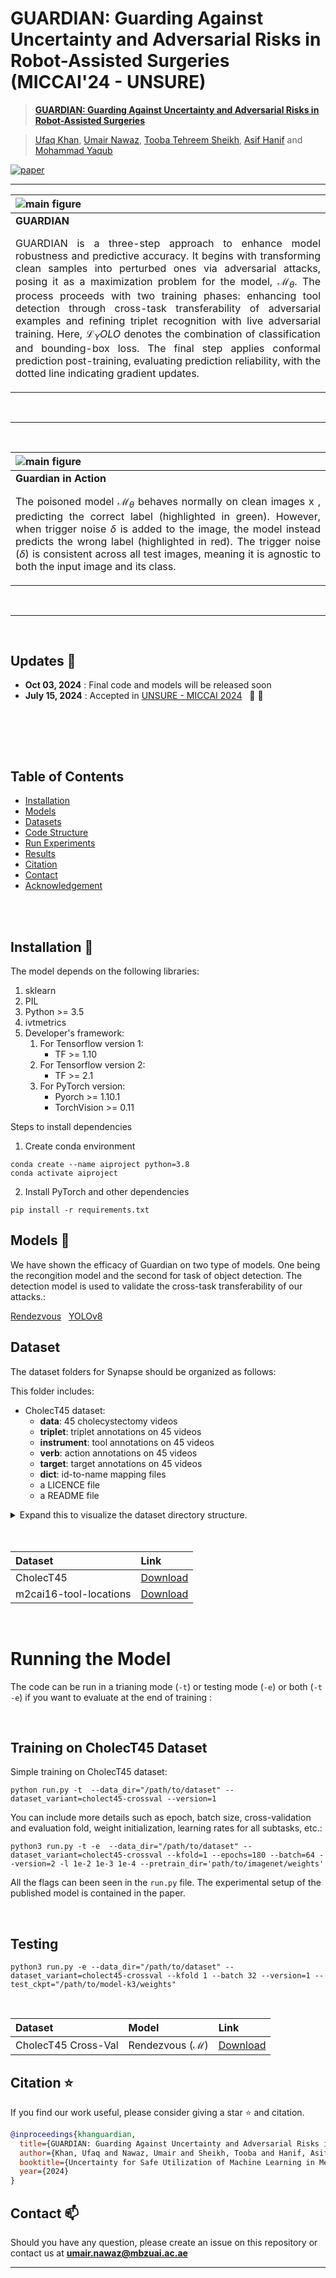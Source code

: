 # GUARDIAN: Guarding Against Uncertainty and Adversarial Risks in Robot-Assisted Surgeries (MICCAI'24 - UNSURE)

> [**GUARDIAN: Guarding Against Uncertainty and Adversarial Risks in Robot-Assisted Surgeries**](https://openreview.net/forum?id=kW9StEs1a5)<br>

> [Ufaq Khan](https://scholar.google.com/citations?user=E0p-7JEAAAAJ&hl=en&oi=ao),
 [Umair Nawaz](https://scholar.google.com/citations?user=w7N4wSYAAAAJ&hl=en), 
[Tooba Tehreem Sheikh](https://github.com/toobatehreem), [Asif Hanif](https://scholar.google.com/citations?user=6SO2wqUAAAAJ&hl=en) and [Mohammad Yaqub](https://scholar.google.co.uk/citations?user=9dfn5GkAAAAJ&hl=en)



[![paper](https://img.shields.io/badge/Paper-<COLOR>.svg)](https://openreview.net/forum?id=kW9StEs1a5)
<!-- [![video](https://img.shields.io/badge/Presentation-Video-F9D371)](https://github.com/asif-hanif/media/blob/main/miccai2023/VAFA_MICCAI2023_VIDEO.mp4)
[![slides](https://img.shields.io/badge/Presentation-Slides-B762C1)](https://github.com/asif-hanif/media/blob/main/miccai2023/VAFA_MICCAI2023_SLIDES.pdf)
[![poster](https://img.shields.io/badge/Presentation-Poster-blue)](https://github.com/asif-hanif/media/blob/main/miccai2023/VAFA_MICCAI2023_POSTER.pdf) -->



<hr />

| ![main figure](/Images/MICCAI-FlowChart.png)|
|:--| 
| **GUARDIAN**<p align="justify">GUARDIAN is a three-step approach to enhance model robustness and predictive accuracy. It begins with transforming clean samples into perturbed ones via adversarial attacks, posing it as a maximization problem for the model, $\mathcal{M}_\theta$. The process proceeds with two training phases: enhancing tool detection through cross-task transferability of adversarial examples and refining triplet recognition with live adversarial training. Here, $\mathcal{L}$$_YOLO$ denotes the combination of classification and bounding-box loss. The final step applies conformal prediction post-training, evaluating prediction reliability, with the dotted line indicating gradient updates.</p> |

</br>
<hr />
</br>

| ![main figure](/Images/Unsure_GIF_Final.gif)|
|:--| 
| **Guardian in Action**<p align="justify">The poisoned model $\mathcal{M}_\theta$ behaves normally on clean images $\mathrm{x}$ , predicting the correct label (highlighted in green). However, when trigger noise $\delta$ is added to the image, the model instead predicts the wrong label (highlighted in red). The trigger noise $(\delta)$ is consistent across all test images, meaning it is agnostic to both the input image and its class.</p> |

</br>
<hr />
</br>

## Updates :rocket:
- **Oct 03, 2024** : Final code and models will be released soon
- **July 15, 2024** : Accepted in [UNSURE - MICCAI 2024](https://unsuremiccai.github.io/)&nbsp;&nbsp; :confetti_ball: :tada:

<br>

<!-- For more details, please refer to our [project web page](https://asif-hanif.github.io/baple/) or  [arxive paper](https://arxiv.org/pdf/2408.07440). -->

<br><br>

## Table of Contents
- [Installation](#installation)
- [Models](#models)
- [Datasets](#datasets)
- [Code Structure](#code-structure)
- [Run Experiments](#run-experiments)
- [Results](#results)
- [Citation](#citation)
- [Contact](#contact)
- [Acknowledgement](#acknowledgement)


<br><br>

<a name="installation"/>

## Installation :wrench:

The model depends on the following libraries:
1. sklearn
2. PIL
3. Python >= 3.5
4. ivtmetrics
5. Developer's framework:
    1. For Tensorflow version 1:
        * TF >= 1.10
    2. For Tensorflow version 2:
        * TF >= 2.1
    3. For PyTorch version:
        - Pyorch >= 1.10.1
        - TorchVision >= 0.11

Steps to install dependencies
1. Create conda environment
```shell
conda create --name aiproject python=3.8
conda activate aiproject
```
2. Install PyTorch and other dependencies
```shell
pip install -r requirements.txt
```

<a name="models"/>

## Models :white_square_button:
We have shown the efficacy of Guardian on two type of models. One being the recongition model and the second for task of object detection. The detection model is used to validate the cross-task transferability of our attacks.: 

[Rendezvous](https://github.com/CAMMA-public/rendezvous)&nbsp;&nbsp;&nbsp;[YOLOv8](https://yolov8.com/)



<a name="datasets"/>

## Dataset
<!-- We conducted experiments on two volumetric medical image segmentation datasets: [Synapse](https://www.synapse.org/#!Synapse:syn3193805/wiki/217789), [ACDC](https://www.creatis.insa-lyon.fr/Challenge/acdc/databases.html). Synapse contains 14 classes (including background) and ACDC contains 4 classes (including background). We follow the same dataset preprocessing as in [nnFormer](https://github.com/282857341/nnFormer).  -->

The dataset folders for Synapse should be organized as follows: 

This folder includes: 
- CholecT45 dataset:
  - **data**: 45 cholecystectomy videos
  - **triplet**: triplet annotations on 45 videos
  - **instrument**: tool annotations on 45 videos
  - **verb**: action annotations on 45 videos
  - **target**: target annotations on 45 videos
  - **dict**: id-to-name mapping files
  - a LICENCE file
  - a README file


<details>
  <summary>  
  Expand this to visualize the dataset directory structure.
  </summary>
  
  ```
    ──CholecT45
        ├───data
        │   ├───VID01
        │   │   ├───000000.png
        │   │   ├───000001.png
        │   │   ├───000002.png
        │   │   ├───
        │   │   └───N.png
        │   ├───VID02
        │   │   ├───000000.png
        │   │   ├───000001.png
        │   │   ├───000002.png
        │   │   ├───
        │   │   └───N.png
        │   ├───
        │   ├───
        │   ├───
        │   |
        │   └───VIDN
        │       ├───000000.png
        │       ├───000001.png
        │       ├───000002.png
        │       ├───
        │       └───N.png
        |
        ├───triplet
        │   ├───VID01.txt
        │   ├───VID02.txt
        │   ├───
        │   └───VIDNN.txt
        |
        ├───instrument
        │   ├───VID01.txt
        │   ├───VID02.txt
        │   ├───
        │   └───VIDNN.txt
        |
        ├───verb
        │   ├───VID01.txt
        │   ├───VID02.txt
        │   ├───
        │   └───VIDNN.txt
        |
        ├───target
        │   ├───VID01.txt
        │   ├───VID02.txt
        │   ├───
        │   └───VIDNN.txt
        |
        ├───dict
        │   ├───triplet.txt
        │   ├───instrument.txt
        │   ├───verb.txt
        │   ├───target.txt
        │   └───maps.txt
        |
        ├───LICENSE
        └───README.md
   ```
</details>

<br>



<br />

| Dataset | Link |
|:-- |:-- |
| CholecT45 | [Download](https://jstrieb.github.io/link-lock/#eyJ2IjoiMC4wLjEiLCJlIjoibm0veTR2L3BjVTMvWkVaamZvR0V3SFNYL2NJYzgzS1crdnp5VGtXMW8rZE4vMjBlL0J1ZUNrSVRwWmdhQUpTQi9wQlY0L3E0c25Wb25kQ3U4S1dycUxKVUtrQStYZjRVS0Y2VmY4ZnVkNysvSFpZPSIsImgiOiJQYXNzd29yZCBzZW50IGJ5IGVtYWlsIHRvIGdyYW50IGFjY2VzcyB0byBDaG9sZWNUNDUgRGF0YXNldCIsInMiOiJIWHI5dm1aVlJFYVRGQlh3b0hHMWR3PT0iLCJpIjoiUitOb3Bmd2ZseFpOQWFvdCJ9) |
| m2cai16-tool-locations | [Download](https://ai.stanford.edu/~syyeung/tooldetection.html) |

<!-- You can use the command `tar -xzf btcv-synapse.tar.gz` to un-compress the file. -->

</br>


# Running the Model

The code can be run in a trianing mode (`-t`) or testing mode (`-e`)  or both (`-t -e`) if you want to evaluate at the end of training :

<br />

## Training on CholecT45 Dataset

Simple training on CholecT45 dataset:

```
python run.py -t  --data_dir="/path/to/dataset" --dataset_variant=cholect45-crossval --version=1
```

You can include more details such as epoch, batch size, cross-validation and evaluation fold, weight initialization, learning rates for all subtasks, etc.:

```
python3 run.py -t -e  --data_dir="/path/to/dataset" --dataset_variant=cholect45-crossval --kfold=1 --epochs=180 --batch=64 --version=2 -l 1e-2 1e-3 1e-4 --pretrain_dir='path/to/imagenet/weights'
```

All the flags can been seen in the `run.py` file.
The experimental setup of the published model is contained in the paper.

<br />

## Testing

```
python3 run.py -e --data_dir="/path/to/dataset" --dataset_variant=cholect45-crossval --kfold 1 --batch 32 --version=1 --test_ckpt="/path/to/model-k3/weights"
```

<br />

| Dataset | Model | Link |
|:-- |:-- |:-- | 
|CholecT45 Cross-Val | Rendezvous $(\mathcal{M})$ | [Download](https://mbzuaiac-my.sharepoint.com/:u:/g/personal/umair_nawaz_mbzuai_ac_ae/EYfGsmktjUBKqBS5ZVzItEEBTBWcEBJGciQ388uwLL-oTw?e=lA7DKE)|

<!--
## Applying Adversarial Attacks

## Using Adversarial Training

## Yolov8 Training

## Applying Conformal Prediction


<a name="results"/>

## Results :microscope:
-->

<a name="citation"/>

## Citation :star:
If you find our work useful, please consider giving a star :star: and citation.

```bibtex
@inproceedings{khanguardian,
  title={GUARDIAN: Guarding Against Uncertainty and Adversarial Risks in Robot-Assisted Surgeries},
  author={Khan, Ufaq and Nawaz, Umair and Sheikh, Tooba and Hanif, Asif and Yaqub, Mohammad},
  booktitle={Uncertainty for Safe Utilization of Machine Learning in Medical Imaging-6th International Workshop}
  year={2024}
}
```
<!--
<br><br>

<a name="contact"/>

## Contact :mailbox:
Should you have any questions, please create an issue on this repository or contact us at **asif.hanif@mbzuai.ac.ae**

<br><br>

<a name="acknowledgement"/>

## Acknowledgement :pray:
We used [COOP](https://github.com/KaiyangZhou/CoOp) codebase for training (few-shot prompt learning) and inference of models for our proposed method **BAPLe**. We thank the authors for releasing the codebase.

<br><br><hr>





## Launch Attacks on the Model
After training the model, each attack can be launched on the model by initializing the hyper-parameters in each individual attack notebook located [here](attacks/).
<!-- ```shell
Run 
```
If adversarial images are not intended to be saved, use `--debugging` argument. If `--use_ssim_loss` is not mentioned, SSIM loss will not be used in the adversarial objective (Eq. 2). If adversarial versions of train images are inteded to be generated, mention argument `--gen_train_adv_mode` instead of `--gen_val_adv_mode`.

For VAFA attack on each 2D slice of volumetric image, use : `--attack_name vafa-2d --q_max 20 --steps 20 --block_size 32 32 --use_ssim_loss`

Use following arguments when launching pixel/voxel domain attacks:

[PGD](https://adversarial-attacks-pytorch.readthedocs.io/en/latest/attacks.html#module-torchattacks.attacks.pgd):&nbsp;&nbsp;&nbsp;        `--attack_name pgd --steps 20 --eps 4 --alpha 0.01`

[FGSM](https://adversarial-attacks-pytorch.readthedocs.io/en/latest/attacks.html#module-torchattacks.attacks.fgsm):             `--attack_name fgsm --steps 20 --eps 4 --alpha 0.01`

[BIM](https://adversarial-attacks-pytorch.readthedocs.io/en/latest/attacks.html#module-torchattacks.attacks.bim):&nbsp;&nbsp;&nbsp;        `--attack_name bim --steps 20 --eps 4 --alpha 0.01`

[GN](https://adversarial-attacks-pytorch.readthedocs.io/en/latest/attacks.html#module-torchattacks.attacks.gn):&nbsp;&nbsp;&nbsp;&nbsp;   `--attack_name gn --steps 20 --eps 4 --alpha 0.01 --std 4`

## Launch Adversarial Training (VAFT) of the Model
```shell
python run_normal_or_adv_training.py --model_name unet-r --in_channels 1 --out_channel 14 --feature_size=16 --batch_size=3 --max_epochs 5000 --optim_lr=1e-4 --lrschedule=warmup_cosine --infer_overlap=0.5 \
--save_checkpoint \
--dataset btcv --data_dir=<PATH_OF_DATASET> \
--json_list=dataset_synapse_18_12.json \
--use_pretrained \
--pretrained_path=<PATH_OF_PRETRAINED_MODEL>  \
--save_model_dir=<PATH_TO_SAVE_ADVERSARIALLY_TRAINED_MODEL> \
--val_every 15 \
--adv_training_mode --freq_reg_mode \
--attack_name vafa-3d --q_max 20 --steps 20 --block_size 32 32 32 --use_ssim_loss 
```

Arugument `--adv_training_mode` in conjunction with `--freq_reg_mode` performs adversarial training with dice loss on clean images, adversarial images and frequency regularization term (Eq. 4) in the objective function (Eq. 3). For vanilla adversarial training (i.e. dice loss on adversarial images), use only `--adv_training_mode`. For normal training of the model, do not mention these two arguments. 


## Inference on the Model with already saved Adversarial Images
If adversarial images have already been saved and one wants to do inference on the model using saved adversarial images, use following command:

```shell
python inference_on_saved_adv_samples.py --model_name unet-r --in_channels 1 --out_channel 14 --feature_size=16 --infer_overlap=0.5 \
--dataset btcv --data_dir=<PATH_OF_DATASET> \
--json_list=dataset_synapse_18_12.json \
--use_pretrained \
--pretrained_path=<PATH_OF_PRETRAINED_MODEL>  \
--adv_images_dir=<PATH_OF_SAVED_ADVERSARIAL_IMAGES> \ 
--attack_name vafa-3d --q_max 20 --steps 20 --block_size 32 32 32 --use_ssim_loss 
```

Attack related arguments are used to automatically find the sub-folder containing adversarial images. Sub-folder should be present in parent folder path specified by `--adv_images_dir` argument.  If `--no_sub_dir_adv_images` is mentioned, sub-folder will not be searched and images are assumed to be present directly in the parent folder path specified by `--adv_images_dir` argument. Structure of dataset folder should be same as specified in [Datatset](##dataset) section. -->


<!-- ## Citation
If you find our work, this repository, or pretrained models useful, please consider giving a star :star: and citation.
```bibtex
@inproceedings{hanif2023frequency,
  title={Frequency Domain Adversarial Training for Robust Volumetric Medical Segmentation},
  author={Hanif, Asif and Naseer, Muzammal and Khan, Salman and Shah, Mubarak and Khan, Fahad Shahbaz},
  booktitle={International Conference on Medical Image Computing and Computer-Assisted Intervention},
  pages={457--467},
  year={2023},
  organization={Springer}
}
```

<hr /> -->

## Contact :mailbox:
Should you have any question, please create an issue on this repository or contact us at **umair.nawaz@mbzuai.ac.ae**

<hr />

<!---
## Our Related Works
  --->
